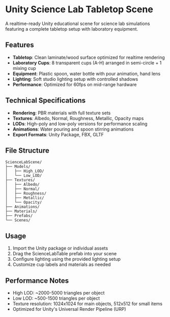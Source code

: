 # Unity Science Lab Tabletop Scene

A realtime-ready Unity educational scene for science lab simulations featuring a complete tabletop setup with laboratory equipment.

## Features

- **Tabletop**: Clean laminate/wood surface optimized for realtime rendering
- **Laboratory Cups**: 8 transparent cups (A-H) arranged in semi-circle + 1 mixing cup
- **Equipment**: Plastic spoon, water bottle with pour animation, hand lens
- **Lighting**: Soft studio lighting setup with controlled shadows
- **Performance**: Optimized for 60fps on mid-range hardware

## Technical Specifications

- **Rendering**: PBR materials with full texture sets
- **Textures**: Albedo, Normal, Roughness, Metallic, Opacity maps
- **LODs**: High-poly and low-poly versions for performance scaling
- **Animations**: Water pouring and spoon stirring animations
- **Export Formats**: Unity Package, FBX, GLTF

## File Structure

```
ScienceLabScene/
├── Models/
│   ├── High_LOD/
│   └── Low_LOD/
├── Textures/
│   ├── Albedo/
│   ├── Normal/
│   ├── Roughness/
│   ├── Metallic/
│   └── Opacity/
├── Animations/
├── Materials/
├── Prefabs/
└── Scenes/
```

## Usage

1. Import the Unity package or individual assets
2. Drag the ScienceLabTable prefab into your scene
3. Configure lighting using the provided lighting setup
4. Customize cup labels and materials as needed
 
## Performance Notes

- High LOD: ~2000-5000 triangles per object
- Low LOD: ~500-1500 triangles per object
- Texture resolution: 1024x1024 for main objects, 512x512 for small items
- Optimized for Unity's Universal Render Pipeline (URP)
